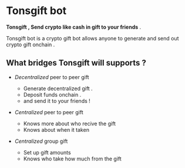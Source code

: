 # Tonsgift bot

**Tonsgift , Send crypto like cash in gift to your friends** .

Tonsgift bot is a crypto gift bot allows anyone to generate and send out crypto gift onchain .

## What bridges Tonsgift will supports ?

- *Decentralized* peer to peer gift 
    - Generate decentralized gift .
    - Deposit funds onchain . 
    - and send it to your friends ! 

- *Centralized* peer to peer gift
    - Knows more about who recive the gift 
    - Knows about when it taken

- *Centralized* group gift
    - Set up gift amounts
    - Knows who take how much from the gift 